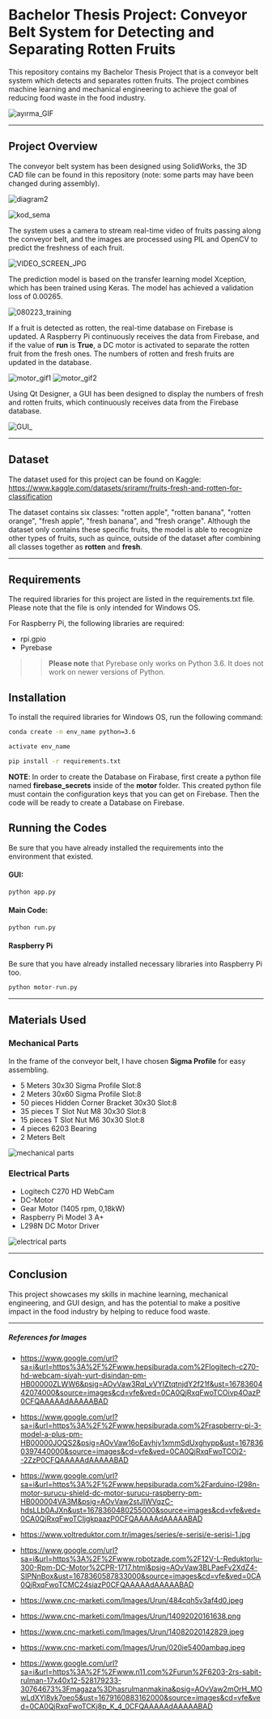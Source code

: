 # Bachelor Thesis Project: Conveyor Belt System for Detecting and Separating Rotten Fruits

This repository contains my Bachelor Thesis Project that is a conveyor belt system which detects and separates rotten fruits. The project combines machine learning and mechanical engineering to achieve the goal of reducing food waste in the food industry.

![ayırma_GIF](https://user-images.githubusercontent.com/30235603/226176543-379bc867-427a-4c6b-b0a1-29a4d3cd4589.gif)

---


## Project Overview

The conveyor belt system has been designed using SolidWorks, the 3D CAD file can be found in this repository (note: some parts may have been changed during assembly). 

![diagram2](https://user-images.githubusercontent.com/30235603/228852685-ad6abfbf-e3f9-428e-a17f-191f734ae409.png)

![kod_sema](https://user-images.githubusercontent.com/30235603/224944748-073f1a72-653a-43da-9a02-7a37ad2fa11f.png)

The system uses a camera to stream real-time video of fruits passing along the conveyor belt, and the images are processed using PIL and OpenCV to predict the freshness of each fruit. 

![VIDEO_SCREEN_JPG](https://user-images.githubusercontent.com/30235603/229136131-212ed596-150b-465e-aed1-7e59a1a9490f.jpg)

The prediction model is based on the transfer learning model Xception, which has been trained using Keras. The model has achieved a validation loss of 0.00265. 

![080223_training](https://user-images.githubusercontent.com/30235603/223701159-20f56e72-95e7-40e7-ae83-e2f418dc7a78.png)

If a fruit is detected as rotten, the real-time database on Firebase is updated. A Raspberry Pi continuously receives the data from Firebase, and if the value of **run** is **True**, a DC motor is activated to separate the rotten fruit from the fresh ones. The numbers of rotten and fresh fruits are updated in the database.

![motor_gif1](https://user-images.githubusercontent.com/30235603/229095354-ad442872-c121-404d-99ce-18c689bc62ff.gif)
![motor_gif2](https://user-images.githubusercontent.com/30235603/229095319-bd354e5b-b572-4b22-a6d2-02bb492aa5e3.gif)

Using Qt Designer, a GUI has been designed to display the numbers of fresh and rotten fruits, which continuously receives data from the Firebase database.

![GUI_](https://user-images.githubusercontent.com/30235603/228782598-69f1de6f-c0bf-4ec4-965e-3bd232ece34b.png)

---
## Dataset

The dataset used for this project can be found on Kaggle: 
https://www.kaggle.com/datasets/sriramr/fruits-fresh-and-rotten-for-classification

The dataset contains six classes: "rotten apple", "rotten banana", "rotten orange", "fresh apple", "fresh banana", and "fresh orange". Although the dataset only contains these specific fruits, the model is able to recognize other types of fruits, such as quince, outside of the dataset after combining all classes together as **rotten** and **fresh**.

---
## Requirements

The required libraries for this project are listed in the requirements.txt file. Please note that the file is only intended for Windows OS. 

For Raspberry Pi, the following libraries are required:

- rpi.gpio
- Pyrebase

>> **Please note** that Pyrebase only works on Python 3.6. It does not work on newer versions of Python.

## Installation

To install the required libraries for Windows OS, run the following command:

```sh
conda create -n env_name python=3.6
```

```sh
activate env_name
```

```sh
pip install -r requirements.txt
```


**NOTE**: 
In order to create the Database on Firabase, first create a python file named **firebase_secrets** inside of the **motor** folder. This created python file must contain the configuration keys that you can get on Firebase. Then the code will be ready to create a Database on Firebase.


## Running the Codes

Be sure that you have already installed the requirements into the environment that existed.

#### GUI:

```python
python app.py
```

#### Main Code:

```python
python run.py
```

#### Raspberry Pi

Be sure that you have already installed necessary libraries into Raspberry Pi too.

```python
python motor-run.py
```

---
## Materials Used

### Mechanical Parts

In the frame of the conveyor belt, I have chosen **Sigma Profile** for easy assembling.

- 5 Meters 30x30 Sigma Profile Slot:8 
- 2 Meters 30x60 Sigma Profile Slot:8
- 50 pieces Hidden Corner Bracket 30x30 Slot:8
- 35 pieces T Slot Nut M8 30x30 Slot:8
- 15 pieces T Slot Nut M6 30x30 Slot:8
- 4 pieces 6203 Bearing
- 2 Meters Belt

![mechanical parts](https://user-images.githubusercontent.com/30235603/225976599-8e1ccba0-856b-4e6b-bb6c-8f59dc454b23.png)

### Electrical Parts

- Logitech C270 HD WebCam
- DC-Motor
- Gear Motor (1405 rpm, 0,18kW)
- Raspberry Pi Model 3 A+
- L298N DC Motor Driver


![electrical  parts](https://user-images.githubusercontent.com/30235603/225976611-a2a22c86-7d11-4d70-8d59-859f07cc77e8.png)


---
## Conclusion

This project showcases my skills in machine learning, mechanical engineering, and GUI design, and has the potential to make a positive impact in the food industry by helping to reduce food waste.


---
##### References for Images

- https://www.google.com/url?sa=i&url=https%3A%2F%2Fwww.hepsiburada.com%2Flogitech-c270-hd-webcam-siyah-yurt-disindan-pm-HB00000ZLWW6&psig=AOvVaw3RqI_vVYIZtqtnjdY2f21f&ust=1678360442074000&source=images&cd=vfe&ved=0CA0QjRxqFwoTCOivp4OazP0CFQAAAAAdAAAAABAD


- https://www.google.com/url?sa=i&url=https%3A%2F%2Fwww.hepsiburada.com%2Fraspberry-pi-3-model-a-plus-pm-HB00000JOQS2&psig=AOvVaw16oEavhjv1xmmSdUxghypp&ust=1678360397440000&source=images&cd=vfe&ved=0CA0QjRxqFwoTCOj2--2ZzP0CFQAAAAAdAAAAABAD


- https://www.google.com/url?sa=i&url=https%3A%2F%2Fwww.hepsiburada.com%2Farduino-l298n-motor-surucu-shield-dc-motor-surucu-raspberry-pm-HB000004VA3M&psig=AOvVaw2stJIWVqzC-hdsLLb0AJXn&ust=1678360480255000&source=images&cd=vfe&ved=0CA0QjRxqFwoTCIjgkpaazP0CFQAAAAAdAAAAABAD

- https://www.voltreduktor.com.tr/images/series/e-serisi/e-serisi-1.jpg

- https://www.google.com/url?sa=i&url=https%3A%2F%2Fwww.robotzade.com%2F12V-L-Reduktorlu-300-Rpm-DC-Motor%2CPR-1717.html&psig=AOvVaw3BLPaeFv2XdZ4-SIPNnBox&ust=1678360587833000&source=images&cd=vfe&ved=0CA0QjRxqFwoTCMC24siazP0CFQAAAAAdAAAAABAD

- https://www.cnc-marketi.com/Images/Urun/484cqh5v3af4d0.jpeg

- https://www.cnc-marketi.com/Images/Urun/14092020161638.png

- https://www.cnc-marketi.com/Images/Urun/14082020142829.jpeg

- https://www.cnc-marketi.com/Images/Urun/020ie5400ambag.jpeg
- https://www.google.com/url?sa=i&url=https%3A%2F%2Fwww.n11.com%2Furun%2F6203-2rs-sabit-rulman-17x40x12-528179233-30764673%3Fmagaza%3Dhasrulmanmakina&psig=AOvVaw2mOrH_MOwLdXYl8yk7oeo5&ust=1679160883162000&source=images&cd=vfe&ved=0CA0QjRxqFwoTCKj8p_K_4_0CFQAAAAAdAAAAABAD